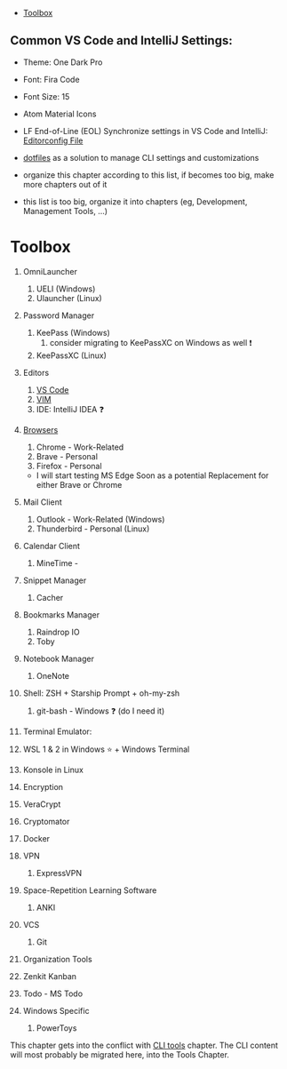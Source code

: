 - [Toolbox](#toolbox)

## Common VS Code and IntelliJ Settings:
- Theme: One Dark Pro
- Font: Fira Code
- Font Size: 15
- Atom Material Icons
- LF End-of-Line (EOL)
Synchronize settings in VS Code and IntelliJ: [Editorconfig File](https://editorconfig.org/)

- [dotfiles](dotfiles.md) as a solution to manage CLI settings and customizations

- organize this chapter according to this list, if becomes too big, make more chapters out of it
- this list is too big, organize it into chapters (eg, Development, Management Tools, ...)
# Toolbox
1.  OmniLauncher
    1.  UELI (Windows)
    2.  Ulauncher (Linux)
2.  Password Manager
    1.  KeePass (Windows)
        1.  consider migrating to KeePassXC on Windows as well ❗
    2.  KeePassXC (Linux)
3. Editors
   1. [VS Code](./code/README.md)
   2. [VIM](./vim.md)
   3. IDE: IntelliJ IDEA ❓
4. [Browsers](./browsers.md)
   1. Chrome       - Work-Related
   2. Brave        - Personal
   3. Firefox      - Personal
   * I will start testing MS Edge Soon as a potential Replacement for either Brave or Chrome
5. Mail Client
   1. Outlook      - Work-Related (Windows)
   2. Thunderbird  - Personal (Linux)
6. Calendar Client
   1. MineTime     -
7. Snippet Manager
   1. Cacher
8. Bookmarks Manager
   1. Raindrop IO
   2. Toby
9. Notebook Manager
   1. OneNote
10. Shell: ZSH + Starship Prompt + oh-my-zsh
    1.  git-bash - Windows ❓ (do I need it)
11. Terminal Emulator:
   2. WSL 1 & 2 in Windows ⭐ + Windows Terminal
   3. Konsole in Linux
12. Encryption
   4. VeraCrypt
   5. Cryptomator
13. Docker
14. VPN
    1.  ExpressVPN
15. Space-Repetition Learning Software
    1.  ANKI
16. VCS
    1.  Git

17. Organization Tools
  1. Zenkit Kanban
  2. Todo - MS Todo

18. Windows Specific
    1.  PowerToys

This chapter gets into the conflict with [CLI tools](./../linux/CLI/README.md) chapter.
The CLI content will most probably be migrated here, into the Tools Chapter.
